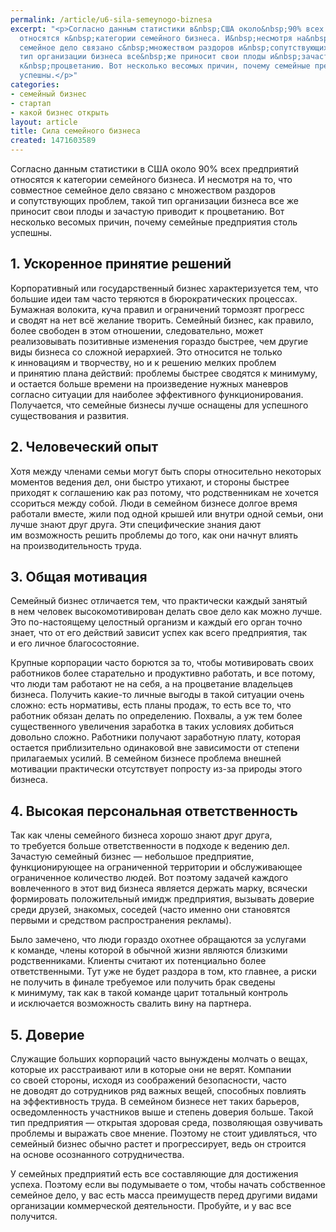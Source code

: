```yaml
---
permalink: /article/u6-sila-semeynogo-biznesa
excerpt: "<p>Согласно данным статистики в&nbsp;США около&nbsp;90% всех предприятий
  относятся к&nbsp;категории семейного бизнеса. И&nbsp;несмотря на&nbsp;то, что совместное
  семейное дело связано с&nbsp;множеством раздоров и&nbsp;сопутствующих проблем, такой
  тип организации бизнеса все&nbsp;же приносит свои плоды и&nbsp;зачастую приводит
  к&nbsp;процветанию. Вот несколько весомых причин, почему семейные предприятия столь
  успешны.</p>"
categories:
- семейный бизнес
- стартап
- какой бизнес открыть
layout: article
title: Сила семейного бизнеса
created: 1471603589
---
```

<p>Согласно данным статистики в&nbsp;США около&nbsp;90% всех предприятий относятся к&nbsp;категории семейного бизнеса. И&nbsp;несмотря на&nbsp;то, что совместное семейное дело связано с&nbsp;множеством раздоров и&nbsp;сопутствующих проблем, такой тип организации бизнеса все&nbsp;же приносит свои плоды и&nbsp;зачастую приводит к&nbsp;процветанию. Вот несколько весомых причин, почему семейные предприятия столь успешны.</p>
<h2>1. Ускоренное принятие решений</h2>
<p>Корпоративный или государственный бизнес характеризуется тем, что большие идеи там часто теряются в&nbsp;бюрократических процессах. Бумажная волокита, куча правил и&nbsp;ограничений тормозят прогресс и&nbsp;сводят на&nbsp;нет всё желание творить. Семейный бизнес, как правило, более свободен в&nbsp;этом отношении, следовательно, может реализовывать позитивные изменения гораздо быстрее, чем другие виды бизнеса со&nbsp;сложной иерархией. Это относится не&nbsp;только к&nbsp;инновациям и&nbsp;творчеству, но&nbsp;и&nbsp;к&nbsp;решению мелких проблем и&nbsp;принятию плана действий: проблемы быстрее сводятся к&nbsp;минимуму, и&nbsp;остается больше времени на&nbsp;произведение нужных маневров согласно ситуации для наиболее эффективного функционирования. Получается, что семейные бизнесы лучше оснащены для успешного существования и&nbsp;развития.</p>
<h2>2. Человеческий опыт</h2>
<p>Хотя между членами семьи могут быть споры относительно некоторых моментов ведения дел, они быстро утихают, и&nbsp;стороны быстрее приходят к&nbsp;соглашению как раз потому, что родственникам не&nbsp;хочется ссориться между собой. Люди в&nbsp;семейном бизнесе долгое время работали вместе, жили под одной крышей или внутри одной семьи, они лучше знают друг друга. Эти специфические знания дают им&nbsp;возможность решить проблемы до&nbsp;того, как они начнут влиять на&nbsp;производительность труда.</p>
<h2>3. Общая мотивация</h2>
<p>Семейный бизнес отличается тем, что практически каждый занятый в&nbsp;нем человек высокомотивирован делать свое дело как можно лучше. Это по-настоящему целостный организм и&nbsp;каждый его орган точно знает, что от&nbsp;его действий зависит успех как всего предприятия, так и&nbsp;его личное благосостояние. </p>
<p>Крупные корпорации часто борются за&nbsp;то, чтобы мотивировать своих работников более старательно и&nbsp;продуктивно работать, и&nbsp;все потому, что люди там работают не&nbsp;на&nbsp;себя, а&nbsp;на&nbsp;процветание владельцев бизнеса. Получить какие-то личные выгоды в&nbsp;такой ситуации очень сложно: есть нормативы, есть планы продаж, то&nbsp;есть все&nbsp;то, что работник обязан делать по&nbsp;определению. Похвалы, а&nbsp;уж&nbsp;тем более существенного увеличения заработка в&nbsp;таких условиях добиться довольно сложно. Работники получают заработную плату, которая остается приблизительно одинаковой вне зависимости от&nbsp;степени прилагаемых усилий. В&nbsp;семейном бизнесе проблема внешней мотивации практически отсутствует попросту из-за природы этого бизнеса.</p>
<h2>4. Высокая персональная ответственность</h2>
<p>Так как члены семейного бизнеса хорошо знают друг друга, то&nbsp;требуется больше ответственности в&nbsp;подходе к&nbsp;ведению дел. Зачастую семейный бизнес&nbsp;— небольшое предприятие, функционирующее на&nbsp;ограниченной территории и&nbsp;обслуживающее ограниченное количество людей. Вот поэтому задачей каждого вовлеченного в&nbsp;этот вид бизнеса является держать марку, всячески формировать положительный имидж предприятия, вызывать доверие среди друзей, знакомых, соседей (часто именно они становятся первыми и&nbsp;средством распространения рекламы). </p>
<p>Было замечено, что люди гораздо охотнее обращаются за&nbsp;услугами к&nbsp;команде, члены которой в&nbsp;обычной жизни являются близкими родственниками. Клиенты считают их&nbsp;потенциально более ответственными. Тут уже не&nbsp;будет раздора в&nbsp;том, кто главнее, а&nbsp;риски не&nbsp;получить в&nbsp;финале требуемое или получить брак сведены к&nbsp;минимуму, так как в&nbsp;такой команде царит тотальный контроль и&nbsp;исключается возможность свалить вину на&nbsp;партнера.</p>
<h2>5. Доверие </h2>
<p>Служащие больших корпораций часто вынуждены молчать о&nbsp;вещах, которые их&nbsp;расстраивают или в&nbsp;которые они не&nbsp;верят. Компании со&nbsp;своей стороны, исходя из&nbsp;соображений безопасности, часто не&nbsp;доводят до&nbsp;сотрудников ряд важных вещей, способных повлиять на&nbsp;эффективность труда. В&nbsp;семейном бизнесе нет таких барьеров, осведомленность участников выше и&nbsp;степень доверия больше. Такой тип предприятия&nbsp;— открытая здоровая среда, позволяющая озвучивать проблемы и&nbsp;выражать свое мнение. Поэтому не&nbsp;стоит удивляться, что семейный бизнес обычно растет и&nbsp;прогрессирует, ведь он&nbsp;строится на&nbsp;основе осознанного сотрудничества.</p>
<p>У&nbsp;семейных предприятий есть все составляющие для достижения успеха. Поэтому если вы&nbsp;подумываете о&nbsp;том, чтобы начать собственное семейное дело, у&nbsp;вас есть масса преимуществ перед другими видами организации коммерческой деятельности. Пробуйте, и&nbsp;у&nbsp;вас все получится.</p>
